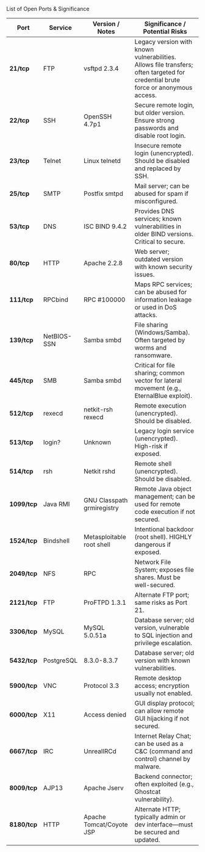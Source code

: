 
List of Open Ports & Significance


| Port         | Service     | Version / Notes            | Significance / Potential Risks                                                                                                   |
| ------------ | ----------- | -------------------------- | -------------------------------------------------------------------------------------------------------------------------------- |
| **21/tcp**   | FTP         | vsftpd 2.3.4               | Legacy version with known vulnerabilities. Allows file transfers; often targeted for credential brute force or anonymous access. |
| **22/tcp**   | SSH         | OpenSSH 4.7p1              | Secure remote login, but older version. Ensure strong passwords and disable root login.                                          |
| **23/tcp**   | Telnet      | Linux telnetd              | Insecure remote login (unencrypted). Should be disabled and replaced by SSH.                                                     |
| **25/tcp**   | SMTP        | Postfix smtpd              | Mail server; can be abused for spam if misconfigured.                                                                            |
| **53/tcp**   | DNS         | ISC BIND 9.4.2             | Provides DNS services; known vulnerabilities in older BIND versions. Critical to secure.                                         |
| **80/tcp**   | HTTP        | Apache 2.2.8               | Web server; outdated version with known security issues.                                                                         |
| **111/tcp**  | RPCbind     | RPC #100000                | Maps RPC services; can be abused for information leakage or used in DoS attacks.                                                 |
| **139/tcp**  | NetBIOS-SSN | Samba smbd                 | File sharing (Windows/Samba). Often targeted by worms and ransomware.                                                            |
| **445/tcp**  | SMB         | Samba smbd                 | Critical for file sharing; common vector for lateral movement (e.g., EternalBlue exploit).                                       |
| **512/tcp**  | rexecd      | netkit-rsh rexecd          | Remote execution (unencrypted). Should be disabled.                                                                              |
| **513/tcp**  | login?      | Unknown                    | Legacy login service (unencrypted). High-risk if exposed.                                                                        |
| **514/tcp**  | rsh         | Netkit rshd                | Remote shell (unencrypted). Should be disabled.                                                                                  |
| **1099/tcp** | Java RMI    | GNU Classpath grmiregistry | Remote Java object management; can be used for remote code execution if not secured.                                             |
| **1524/tcp** | Bindshell   | Metasploitable root shell  | Intentional backdoor (root shell). HIGHLY dangerous if exposed.                                                                  |
| **2049/tcp** | NFS         | RPC                        | Network File System; exposes file shares. Must be well-secured.                                                                  |
| **2121/tcp** | FTP         | ProFTPD 1.3.1              | Alternate FTP port; same risks as Port 21.                                                                                       |
| **3306/tcp** | MySQL       | MySQL 5.0.51a              | Database server; old version, vulnerable to SQL injection and privilege escalation.                                              |
| **5432/tcp** | PostgreSQL  | 8.3.0-8.3.7                | Database server; old version with known vulnerabilities.                                                                         |
| **5900/tcp** | VNC         | Protocol 3.3               | Remote desktop access; encryption usually not enabled.                                                                           |
| **6000/tcp** | X11         | Access denied              | GUI display protocol; can allow remote GUI hijacking if not secured.                                                             |
| **6667/tcp** | IRC         | UnrealIRCd                 | Internet Relay Chat; can be used as a C\&C (command and control) channel by malware.                                             |
| **8009/tcp** | AJP13       | Apache Jserv               | Backend connector; often exploited (e.g., Ghostcat vulnerability).                                                               |
| **8180/tcp** | HTTP        | Apache Tomcat/Coyote JSP   | Alternate HTTP; typically admin or dev interface—must be secured and updated.                                                    |
